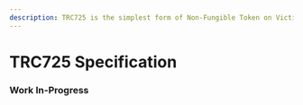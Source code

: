 ```yaml
---
description: TRC725 is the simplest form of Non-Fungible Token on Viction
---
```


# TRC725 Specification

### Work In-Progress

